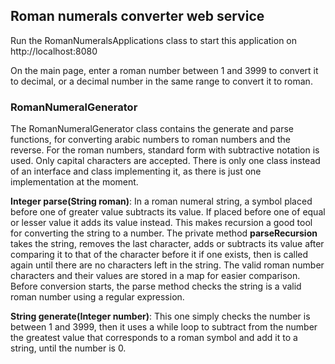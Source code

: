 ## Roman numerals  converter web service

Run the RomanNumeralsApplications class to start this application on http://localhost:8080

On the main page, enter a roman number between 1 and 3999 to convert it to decimal, or a decimal number in the same range to convert it to roman.

### RomanNumeralGenerator

The RomanNumeralGenerator class contains the generate and parse functions, for converting arabic numbers to roman numbers and the reverse. For the roman numbers, standard form with subtractive notation is used. Only capital characters are accepted. There is only one class instead of an interface and class implementing it, as there is just one implementation at the moment.

**Integer parse(String roman)**: In a roman numeral string, a symbol placed before one of greater value subtracts its value. If placed before one of equal or lesser value it adds its value instead. This makes recursion a good tool for converting the string to a number. The private method **parseRecursion** takes the string, removes the last character, adds or subtracts its value after comparing it to that of the character before it if one exists, then is called again until there are no characters left in the string. The valid roman number characters and their values are stored in a map for easier comparison. Before conversion starts, the parse method checks the string is a valid roman number using a regular expression.

**String generate(Integer number)**: This one simply checks the number is between 1 and 3999, then it uses a while loop to subtract from the number the greatest value that corresponds to a roman symbol and add it to a string, until the number is 0.
